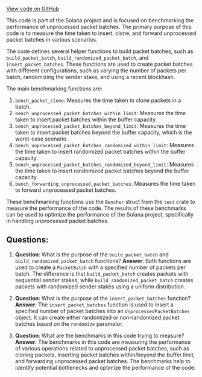 [View code on GitHub](https://github.com/solana-labs/solana/blob/master/core/benches/unprocessed_packet_batches.rs)

This code is part of the Solana project and is focused on benchmarking the performance of unprocessed packet batches. The primary purpose of this code is to measure the time taken to insert, clone, and forward unprocessed packet batches in various scenarios.

The code defines several helper functions to build packet batches, such as `build_packet_batch`, `build_randomized_packet_batch`, and `insert_packet_batches`. These functions are used to create packet batches with different configurations, such as varying the number of packets per batch, randomizing the sender stake, and using a recent blockhash.

The main benchmarking functions are:

1. `bench_packet_clone`: Measures the time taken to clone packets in a batch.
2. `bench_unprocessed_packet_batches_within_limit`: Measures the time taken to insert packet batches within the buffer capacity.
3. `bench_unprocessed_packet_batches_beyond_limit`: Measures the time taken to insert packet batches beyond the buffer capacity, which is the worst-case scenario.
4. `bench_unprocessed_packet_batches_randomized_within_limit`: Measures the time taken to insert randomized packet batches within the buffer capacity.
5. `bench_unprocessed_packet_batches_randomized_beyond_limit`: Measures the time taken to insert randomized packet batches beyond the buffer capacity.
6. `bench_forwarding_unprocessed_packet_batches`: Measures the time taken to forward unprocessed packet batches.

These benchmarking functions use the `Bencher` struct from the `test` crate to measure the performance of the code. The results of these benchmarks can be used to optimize the performance of the Solana project, specifically in handling unprocessed packet batches.
## Questions: 
 1. **Question**: What is the purpose of the `build_packet_batch` and `build_randomized_packet_batch` functions?
   **Answer**: Both functions are used to create a `PacketBatch` with a specified number of packets per batch. The difference is that `build_packet_batch` creates packets with sequential sender stakes, while `build_randomized_packet_batch` creates packets with randomized sender stakes using a uniform distribution.

2. **Question**: What is the purpose of the `insert_packet_batches` function?
   **Answer**: The `insert_packet_batches` function is used to insert a specified number of packet batches into an `UnprocessedPacketBatches` object. It can create either randomized or non-randomized packet batches based on the `randomize` parameter.

3. **Question**: What are the benchmarks in this code trying to measure?
   **Answer**: The benchmarks in this code are measuring the performance of various operations related to unprocessed packet batches, such as cloning packets, inserting packet batches within/beyond the buffer limit, and forwarding unprocessed packet batches. The benchmarks help to identify potential bottlenecks and optimize the performance of the code.